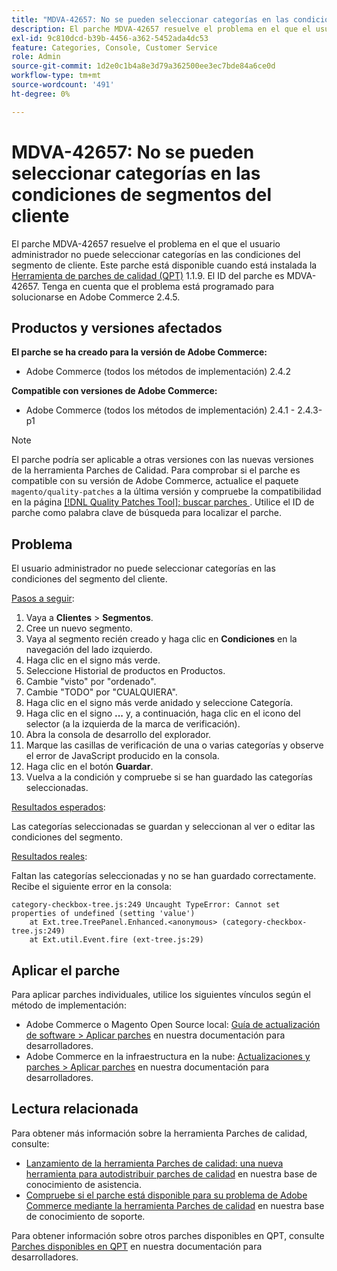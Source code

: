 ```yaml
---
title: "MDVA-42657: No se pueden seleccionar categorías en las condiciones de segmentos del cliente"
description: El parche MDVA-42657 resuelve el problema en el que el usuario administrador no puede seleccionar categorías en las condiciones del segmento de cliente. Este parche está disponible cuando está instalada la [Quality Patches Tool (QPT)](/help/announcements/adobe-commerce-announcements/magento-quality-patches-released-new-tool-to-self-serve-quality-patches.md) 1.1.9. El ID del parche es MDVA-42657. Tenga en cuenta que el problema está programado para solucionarse en Adobe Commerce 2.4.5.
exl-id: 9c810dcd-b39b-4456-a362-5452ada4dc53
feature: Categories, Console, Customer Service
role: Admin
source-git-commit: 1d2e0c1b4a8e3d79a362500ee3ec7bde84a6ce0d
workflow-type: tm+mt
source-wordcount: '491'
ht-degree: 0%

---
```


# MDVA-42657: No se pueden seleccionar categorías en las condiciones de segmentos del cliente

El parche MDVA-42657 resuelve el problema en el que el usuario administrador no puede seleccionar categorías en las condiciones del segmento de cliente. Este parche está disponible cuando está instalada la [Herramienta de parches de calidad (QPT)](/help/announcements/adobe-commerce-announcements/magento-quality-patches-released-new-tool-to-self-serve-quality-patches.md) 1.1.9. El ID del parche es MDVA-42657. Tenga en cuenta que el problema está programado para solucionarse en Adobe Commerce 2.4.5.

## Productos y versiones afectados

**El parche se ha creado para la versión de Adobe Commerce:**

* Adobe Commerce (todos los métodos de implementación) 2.4.2

**Compatible con versiones de Adobe Commerce:**

* Adobe Commerce (todos los métodos de implementación) 2.4.1 - 2.4.3-p1

>[!NOTE]
>
>El parche podría ser aplicable a otras versiones con las nuevas versiones de la herramienta Parches de Calidad. Para comprobar si el parche es compatible con su versión de Adobe Commerce, actualice el paquete `magento/quality-patches` a la última versión y compruebe la compatibilidad en la página [[!DNL Quality Patches Tool]: buscar parches ](https://devdocs.magento.com/quality-patches/tool.html#patch-grid). Utilice el ID de parche como palabra clave de búsqueda para localizar el parche.

## Problema

El usuario administrador no puede seleccionar categorías en las condiciones del segmento del cliente.

<u>Pasos a seguir</u>:

1. Vaya a **Clientes** > **Segmentos**.
1. Cree un nuevo segmento.
1. Vaya al segmento recién creado y haga clic en **Condiciones** en la navegación del lado izquierdo.
1. Haga clic en el signo más verde.
1. Seleccione Historial de productos en Productos.
1. Cambie &quot;visto&quot; por &quot;ordenado&quot;.
1. Cambie &quot;TODO&quot; por &quot;CUALQUIERA&quot;.
1. Haga clic en el signo más verde anidado y seleccione Categoría.
1. Haga clic en el signo **...** y, a continuación, haga clic en el icono del selector (a la izquierda de la marca de verificación).
1. Abra la consola de desarrollo del explorador.
1. Marque las casillas de verificación de una o varias categorías y observe el error de JavaScript producido en la consola.
1. Haga clic en el botón **Guardar**.
1. Vuelva a la condición y compruebe si se han guardado las categorías seleccionadas.

<u>Resultados esperados</u>:

Las categorías seleccionadas se guardan y seleccionan al ver o editar las condiciones del segmento.

<u>Resultados reales</u>:

Faltan las categorías seleccionadas y no se han guardado correctamente. Recibe el siguiente error en la consola:

```
category-checkbox-tree.js:249 Uncaught TypeError: Cannot set properties of undefined (setting 'value')
    at Ext.tree.TreePanel.Enhanced.<anonymous> (category-checkbox-tree.js:249)
    at Ext.util.Event.fire (ext-tree.js:29)
```

## Aplicar el parche

Para aplicar parches individuales, utilice los siguientes vínculos según el método de implementación:

* Adobe Commerce o Magento Open Source local: [Guía de actualización de software > Aplicar parches](https://devdocs.magento.com/guides/v2.4/comp-mgr/patching/mqp.html) en nuestra documentación para desarrolladores.
* Adobe Commerce en la infraestructura en la nube: [Actualizaciones y parches > Aplicar parches](https://devdocs.magento.com/cloud/project/project-patch.html) en nuestra documentación para desarrolladores.

## Lectura relacionada

Para obtener más información sobre la herramienta Parches de calidad, consulte:

* [Lanzamiento de la herramienta Parches de calidad: una nueva herramienta para autodistribuir parches de calidad](/help/announcements/adobe-commerce-announcements/magento-quality-patches-released-new-tool-to-self-serve-quality-patches.md) en nuestra base de conocimiento de asistencia.
* [Compruebe si el parche está disponible para su problema de Adobe Commerce mediante la herramienta Parches de calidad](/help/support-tools/patches-available-in-qpt-tool/check-patch-for-magento-issue-with-magento-quality-patches.md) en nuestra base de conocimiento de soporte.

Para obtener información sobre otros parches disponibles en QPT, consulte [Parches disponibles en QPT](https://devdocs.magento.com/quality-patches/tool.html#patch-grid) en nuestra documentación para desarrolladores.
